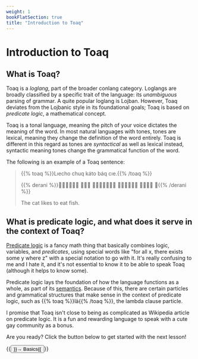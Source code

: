 ```yaml
---
weight: 1
bookFlatSection: true
title: "Introduction to Toaq"
---
```


# Introduction to Toaq

## What is Toaq?

Toaq is a *loglang*, part of the broader conlang category.
Loglangs are broadly classified by a specific trait of the language: its *unambiguous* parsing of grammar.
A quite popular loglang is Lojban. However, Toaq deviates from the Lojbanic style in its foundational goals;
Toaq is based on *predicate logic*, a mathematical concept.

Toaq is a tonal language, meaning the pitch of your voice dictates the meaning of the word.
In most natural languages with tones, tones are lexical, meaning they change the definition of the word entirely.
Toaq is different in this regard as tones are *syntactical* as well as lexical instead, syntactic meaning tones change the grammatical function of the word. 

The following is an example of a Toaq sentence:

> {{% toaq %}}Lıecho chuq káto báq cıe.{{% /toaq %}}
>
> {{% derani %}}󱚼󱚹󱛍󱚴󱚿󱛃 󱚿󱚲󱛂 󱛘󱛄󱛊󱚺󱚷󱛃󱛙 󱛘󱚲󱛊󱚺󱛂󱛙 󱚹󱚹󱛍󱚴 󱛕{{% /derani %}}
>
> The cat likes to eat fish.

## What is predicate logic, and what does it serve in the context of Toaq?

[Predicate logic](https://en.wikipedia.org/wiki/First-order_logic) is a fancy math thing that basically combines logic, variables, and *predicates*, using special words like "for all x, there exists some y where z" with a special notation to go with it.
It's really confusing to me and I hate it, and it's not essential to know it to be able to speak Toaq (although it helps to know some).

Predicate logic lays the foundation of how the language functions as a whole, as part of its [semantics](https://en.wikipedia.org/wiki/Semantics).
Because of this, there are certain particles and grammatical structures that make sense in the context of predicate logic, such as {{% toaq %}}lä{{% /toaq %}}, the lambda clause particle.

I promise that Toaq isn't close to being as complicated as Wikipedia article on predicate logic. It is a fun and rewarding language to speak with a cute gay community as a bonus.

Are you ready? Click the button below to get started with the next lesson!

{{<button relref="/docs/course/1">}}→ Basics{{</button>}}
